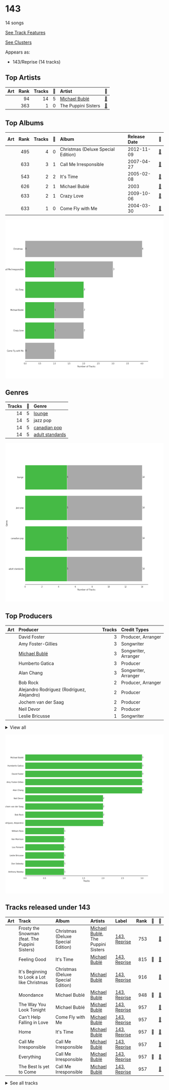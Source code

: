# 143

14 songs

[See Track Features](audio_features.md)

[See Clusters](clusters/overview.md)

Appears as:
- 143/Reprise (14 tracks)

## Top Artists

| Art | Rank | Tracks | 💚 | Artist | 🔗 |
|:---|---:|---:|---:|:---|:---|
| <img src="https://i.scdn.co/image/ab6761610000e5ebecf79fd5be85dabb0f489107" alt="" width="50" /> | 94 | 14 | 5 | [Michael Bublé](../../artists/michael_bublé/overview.md) | [🔗](https://open.spotify.com/artist/1GxkXlMwML1oSg5eLPiAz3) |
| <img src="https://i.scdn.co/image/ab6761610000e5eb05230e15dc5082f9751c1523" alt="" width="50" /> | 363 | 1 | 0 | The Puppini Sisters | [🔗](https://open.spotify.com/artist/1svaANJTE5KrG16fTGDqOs) |



## Top Albums

| Art | Rank | Tracks | 💚 | Album | Release Date | 🔗 |
|:---|---:|---:|---:|:---|:---|:---|
| <img src="https://i.scdn.co/image/ab67616d0000b273119e4094f07a8123b471ac1d" alt="" width="50" /> | 495 | 4 | 0 | Christmas (Deluxe Special Edition) | 2012-11-09 | [🔗](https://open.spotify.com/album/7uVimUILdzSZG4KKKWToq0) |
| <img src="https://i.scdn.co/image/ab67616d0000b2732ceedc8c879a1f6784fbeef5" alt="" width="50" /> | 633 | 3 | 1 | Call Me Irresponsible | 2007-04-27 | [🔗](https://open.spotify.com/album/3h4pyWRJIB9ZyRKXChbX22) |
| <img src="https://i.scdn.co/image/ab67616d0000b273030f9cd9be82fcec657f545b" alt="" width="50" /> | 543 | 2 | 2 | It's Time | 2005-02-08 | [🔗](https://open.spotify.com/album/457fktVFXVwjQTl9wOLlfg) |
| <img src="https://i.scdn.co/image/ab67616d0000b273b732a522a686bb304a5d3fdf" alt="" width="50" /> | 626 | 2 | 1 | Michael Bublé | 2003 | [🔗](https://open.spotify.com/album/3rpSksJSFdNFqk5vne8at2) |
| <img src="https://i.scdn.co/image/ab67616d0000b273f0cc194252888c6658c706ab" alt="" width="50" /> | 633 | 2 | 1 | Crazy Love | 2009-10-06 | [🔗](https://open.spotify.com/album/3MXDonOIzrIrCh0HvlACyj) |
| <img src="https://i.scdn.co/image/ab67616d0000b27311ee8f400df1c708db8fa471" alt="" width="50" /> | 633 | 1 | 0 | Come Fly with Me | 2004-03-30 | [🔗](https://open.spotify.com/album/0UhvDeKmtgegXeELEVgGRh) |

![Bar chart of top 6 albums](../../images/labels/143/albums.png)

## Genres

| Tracks | 💚 | Genre |
|---:|---:|:---|
| 14 | 5 | [lounge](../../genres/lounge/overview.md) |
| 14 | 5 | jazz pop |
| 14 | 5 | [canadian pop](../../genres/canadian_pop/overview.md) |
| 14 | 5 | [adult standards](../../genres/adult_standards/overview.md) |

![Bar chart of top 4 genres](../../images/labels/143/genres.png)

## Top Producers

| Art | Producer | Tracks | Credit Types |
|:---|:---|---:|:---|
| | David Foster | 3 | Producer, Arranger |
| | Amy Foster-Gillies | 3 | Songwriter |
| <img src="https://i.scdn.co/image/ab6761610000e5ebecf79fd5be85dabb0f489107" alt="" width="50" /> | [Michael Bublé](../../artists/michael_bublé/overview.md) | 3 | Songwriter, Arranger |
| | Humberto Gatica | 3 | Producer |
| | Alan Chang | 3 | Songwriter, Arranger |
| | Bob Rock | 2 | Producer, Arranger |
| | Alejandro Rodríguez (Rodríguez, Alejandro) | 2 | Producer |
| | Jochem van der Saag | 2 | Producer |
| | Neil Devor | 2 | Producer |
| | Leslie Bricusse | 1 | Songwriter |


<details>
<summary>View all</summary>

| Art | Producer | Tracks | Credit Types |
|:---|:---|---:|:---|
| | Don Sebesky | 1 | Arranger |
| | William Ross | 1 | Arranger |
| | Lou Pomanti | 1 | Arranger |
| | Anthony Newley | 1 | Songwriter |
| <img src="https://i.scdn.co/image/ab6761610000e5eb5885f6c2d3ecf8e08bdfa472" alt="" width="50" /> | Van Morrison | 1 | Lyricist, Songwriter |

</details>


![Bar chart of top 15 producers](../../images/labels/143/producers.png)
## Tracks released under 143

| Art | Track | Album | Artists | Label | Rank | 💚 | 🔗 |
|:---|:---|:---|:---|:---|---:|:---|:---|
| <img src="https://i.scdn.co/image/ab67616d0000b273119e4094f07a8123b471ac1d" alt="" width="50" /> | Frosty the Snowman (feat. The Puppini Sisters) | Christmas (Deluxe Special Edition) | [Michael Bublé](../../artists/michael_bublé/overview.md), The Puppini Sisters | [143](.), [Reprise](../reprise) | 753 | | [🔗](https://open.spotify.com/track/27TJMHguLnuW3y2UPqXeC2) |
| <img src="https://i.scdn.co/image/ab67616d0000b273030f9cd9be82fcec657f545b" alt="" width="50" /> | Feeling Good | It's Time | [Michael Bublé](../../artists/michael_bublé/overview.md) | [143](.), [Reprise](../reprise) | 815 | 💚 | [🔗](https://open.spotify.com/track/72PwtNhRrZXNnYeRg5xQ46) |
| <img src="https://i.scdn.co/image/ab67616d0000b273119e4094f07a8123b471ac1d" alt="" width="50" /> | It's Beginning to Look a Lot like Christmas | Christmas (Deluxe Special Edition) | [Michael Bublé](../../artists/michael_bublé/overview.md) | [143](.), [Reprise](../reprise) | 916 | | [🔗](https://open.spotify.com/track/5a1iz510sv2W9Dt1MvFd5R) |
| <img src="https://i.scdn.co/image/ab67616d0000b273b732a522a686bb304a5d3fdf" alt="" width="50" /> | Moondance | Michael Bublé | [Michael Bublé](../../artists/michael_bublé/overview.md) | [143](.), [Reprise](../reprise) | 948 | 💚 | [🔗](https://open.spotify.com/track/25Yzff59UGjz7wNWmjM39h) |
| <img src="https://i.scdn.co/image/ab67616d0000b273b732a522a686bb304a5d3fdf" alt="" width="50" /> | The Way You Look Tonight | Michael Bublé | [Michael Bublé](../../artists/michael_bublé/overview.md) | [143](.), [Reprise](../reprise) | 957 | | [🔗](https://open.spotify.com/track/4YGlRLe6TeBRiXFByBqldf) |
| <img src="https://i.scdn.co/image/ab67616d0000b27311ee8f400df1c708db8fa471" alt="" width="50" /> | Can't Help Falling in Love | Come Fly with Me | [Michael Bublé](../../artists/michael_bublé/overview.md) | [143](.), [Reprise](../reprise) | 957 | | [🔗](https://open.spotify.com/track/7igk58Vs9uM2B0aaTUwv6F) |
| <img src="https://i.scdn.co/image/ab67616d0000b273030f9cd9be82fcec657f545b" alt="" width="50" /> | Home | It's Time | [Michael Bublé](../../artists/michael_bublé/overview.md) | [143](.), [Reprise](../reprise) | 957 | 💚 | [🔗](https://open.spotify.com/track/3ISaSNZCxIzTGwQuBq6Xrr) |
| <img src="https://i.scdn.co/image/ab67616d0000b2732ceedc8c879a1f6784fbeef5" alt="" width="50" /> | Call Me Irresponsible | Call Me Irresponsible | [Michael Bublé](../../artists/michael_bublé/overview.md) | [143](.), [Reprise](../reprise) | 957 | | [🔗](https://open.spotify.com/track/25RxZw46RfYpVWMIrIeZDS) |
| <img src="https://i.scdn.co/image/ab67616d0000b2732ceedc8c879a1f6784fbeef5" alt="" width="50" /> | Everything | Call Me Irresponsible | [Michael Bublé](../../artists/michael_bublé/overview.md) | [143](.), [Reprise](../reprise) | 957 | 💚 | [🔗](https://open.spotify.com/track/4T6HLdP6OcAtqC6tGnQelG) |
| <img src="https://i.scdn.co/image/ab67616d0000b2732ceedc8c879a1f6784fbeef5" alt="" width="50" /> | The Best Is yet to Come | Call Me Irresponsible | [Michael Bublé](../../artists/michael_bublé/overview.md) | [143](.), [Reprise](../reprise) | 957 | | [🔗](https://open.spotify.com/track/56t3m0lqE6zU1EfgFOPqst) |


<details>
<summary>See all tracks</summary>

| Art | Track | Album | Artists | Label | Rank | 💚 | 🔗 |
|:---|:---|:---|:---|:---|---:|:---|:---|
| <img src="https://i.scdn.co/image/ab67616d0000b273f0cc194252888c6658c706ab" alt="" width="50" /> | Cry Me a River | Crazy Love | [Michael Bublé](../../artists/michael_bublé/overview.md) | [143](.), [Reprise](../reprise) | 957 | | [🔗](https://open.spotify.com/track/5i04Jy87RLxoZszJqY3QAN) |
| <img src="https://i.scdn.co/image/ab67616d0000b273f0cc194252888c6658c706ab" alt="" width="50" /> | Haven't Met You Yet | Crazy Love | [Michael Bublé](../../artists/michael_bublé/overview.md) | [143](.), [Reprise](../reprise) | 957 | 💚 | [🔗](https://open.spotify.com/track/4fIWvT19w9PR0VVBuPYpWA) |
| <img src="https://i.scdn.co/image/ab67616d0000b273119e4094f07a8123b471ac1d" alt="" width="50" /> | Santa Baby | Christmas (Deluxe Special Edition) | [Michael Bublé](../../artists/michael_bublé/overview.md) | [143](.), [Reprise](../reprise) | 957 | | [🔗](https://open.spotify.com/track/3m2gfwcxl77ojJTWH3wZkb) |
| <img src="https://i.scdn.co/image/ab67616d0000b273119e4094f07a8123b471ac1d" alt="" width="50" /> | The Christmas Song | Christmas (Deluxe Special Edition) | [Michael Bublé](../../artists/michael_bublé/overview.md) | [143](.), [Reprise](../reprise) | 957 | | [🔗](https://open.spotify.com/track/4SWAozNLRfZXF25ghKqm2q) |

</details>

